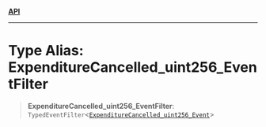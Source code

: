 [**API**](../../../README.md)

***

# Type Alias: ExpenditureCancelled\_uint256\_EventFilter

> **ExpenditureCancelled\_uint256\_EventFilter**: `TypedEventFilter`\<[`ExpenditureCancelled_uint256_Event`](ExpenditureCancelled_uint256_Event.md)\>
